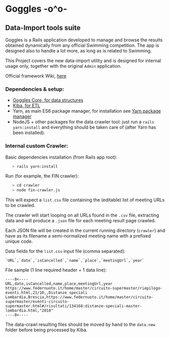 # Goggles -o^o-
## Data-Import tools suite


Goggles is a Rails application developed to manage and browse the results obtained
dynamically from any official Swimming competition. The app is designed also to handle
a lot more, as long as is related to Swimming.

This Project covers the new data-import utility and is designed for internal usage only, together with the original `Admin` application.

Official framework Wiki, [here](https://github.com/steveoro/goggles_admin/wiki)



### Dependencies & setup:

- [Goggles Core, for data structures](https://github.com/steveoro/goggles_core)
- [Kiba, for ETL](https://github.com/thbar/kiba)
- Yarn, as main ES6 package manager, for installation see [Yarn package manager](https://yarnpkg.com/lang/en/docs/install/#debian-stable)
- NodeJS + other packages for the data crawler tool: just run a `rails yarn:install` and everything should be taken care of (after Yarn has been installed).



### Internal custom Crawler:

Basic dependencies installation (from Rails app root):

```bash
   > rails yarn:install
```

Run (for example, the FIN crawler):

```bash
   > cd crawler
   > node fin-crawler.js
```

This will expect a `list.csv` file containing the (editable) list of meeting URLs to be crawled.

The crawler will start looping on all URLs found in the `.csv` file, extracting data and will produce a `.json` file for each meeting result page crawled.

Each JSON file will be created in the current running directory (`crawler`) and have as its filename a semi-normalized meeting name with a prefixed unique code.

Data fields for the `list.csv` input file (comma separated):

    `URL`,`date`,`isCancelled`,`name`,`place`,`meetingUrl`,`year`

File sample (1 line required header + 1 data line):

```
----8<----
URL,date,isCancelled,name,place,meetingUrl,year
https://www.federnuoto.it/home/master/circuito-supermaster/riepilogo-eventi.html,21/10,,Distanze speciali Lombardia,Brescia,https://www.federnuoto.it/home/master/circuito-supermaster/eventi-circuito-supermaster.html#/risultati/134168:distanze-speciali-master-lombardia.html,"2018"
----8<----
```

The data-crawl resulting files should be moved by hand to the `data.new` folder before being processed by Kiba.
